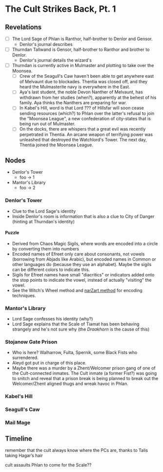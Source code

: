 # The Cult Strikes Back, Pt. 1
## Revelations
- [ ] The Lord Sage of Phlan is Ranthor, half-brother to Denlor and Gensor.
	- Denlor's journal describes 
- [ ] Thurndan Tallwand is Gensor, half-brother to Ranthor and brother to Denlor.
	- Denlor's journal details the wizard's 
- [ ] Thurndan is currently active in Mulmaster and plotting to take over the Moonsea.
	- [ ] Crew of the Seagull's Caw haven't been able to get anywhere east of Melvaunt due to blockades. Thentia was closed off, and they heard the Mulmasterite navy is everywhere in the East.
	- [ ] Aya's last student, the noble Devon Nanther of Melvaunt, has withdrawn from her studies (when?), apparently at the behest of his family. Aya thinks the Nanthers are preparing for war.
	- [ ] In Kabel's Hill, word is that Lord ??? of Hillsfar will soon cease sending resources (which?) to Phlan over the latter's refusal to join the "Moonsea League", a new confederation of city-states that is being run out of Mulmaster.
	- [ ] On the docks, there are whispers that a great evil was recently perpetrated in Thentia. An arcane weapon of terrifying power was unleashed that destroyed the Watchlord's Tower. The next day, Thentia joined the Moonsea League.
## Nodes
- Denlor's Tower
	- foo -> 1
- Mantor's Library
	- foo -> 2
### Denlor's Tower
- Clue to the Lord Sage's identity
- Inside Denlor's room is information that is also a clue to City of Danger (hinting at Thurndan's identity)
#### Puzzle
- Derived from Chaos Magic Sigils, where words are encoded into a circle by converting them into numbers
- Encoded names of Efreet only care about consonants, not vowels (borrowing from Abjads like Arabic), but encoded names in Common or other languages do (because they use an alphabet). Maybe the sigils can be different colors to indicate this.
- Sigils for Efreet names have small "diacritics" or indicators added onto the stop points to indicate the vowel, instead of actually "visiting" the vowel.
- See the Witch's Wheel method and [narZart method](https://www.chaostarot.com/app/kameas/narZart_original.jpg) for encoding techniques.
### Mantor's Library
- Lord Sage confesses his identity (why?)
- Lord Sage explains that the Scale of Tiamat has been behaving strangely and he's not sure why (the *Draakhorn* is the cause of this)
### Stojanow Gate Prison
- Who is here? Walharrow, Fulta, Spernik, some Black Fists who surrendered.
- Aleyd got put in charge of this place.
- Maybe there was a murder by a Zhent/Welcomer prison gang of one of the Cult-connected inmates. The Cult inmate (a former Fist?) was going to snitch and reveal that a prison break is being planned to break out the Welcomer/Zhent aligned thugs and wreak havoc in Phlan.
### Kabel's Hill
### Seagull's Caw
### Mail Mage

## Timeline

remember that the cult always know where the PCs are, thanks to Talis taking Hagar’s hair

cult assaults Phlan to come for the Scale??
